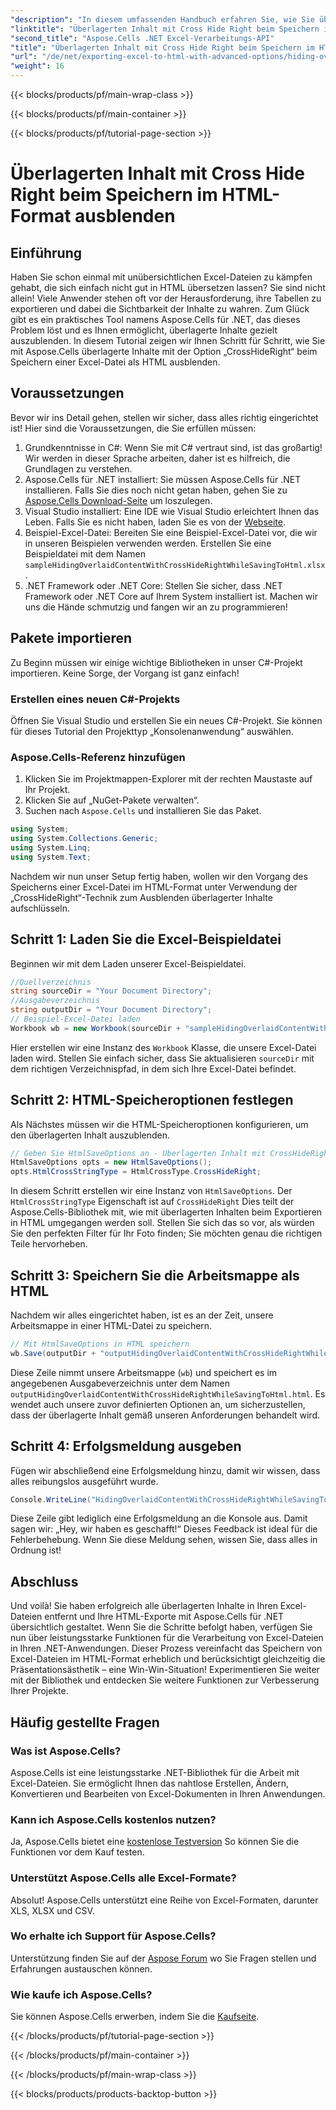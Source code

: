 ```yaml
---
"description": "In diesem umfassenden Handbuch erfahren Sie, wie Sie überlagerte Inhalte in Excel beim Speichern im HTML-Format mit Aspose.Cells für .NET ausblenden."
"linktitle": "Überlagerten Inhalt mit Cross Hide Right beim Speichern im HTML-Format ausblenden"
"second_title": "Aspose.Cells .NET Excel-Verarbeitungs-API"
"title": "Überlagerten Inhalt mit Cross Hide Right beim Speichern im HTML-Format ausblenden"
"url": "/de/net/exporting-excel-to-html-with-advanced-options/hiding-overlaid-content-with-cross-hide-right/"
"weight": 16
---
```


{{< blocks/products/pf/main-wrap-class >}}

{{< blocks/products/pf/main-container >}}

{{< blocks/products/pf/tutorial-page-section >}}

# Überlagerten Inhalt mit Cross Hide Right beim Speichern im HTML-Format ausblenden

## Einführung
Haben Sie schon einmal mit unübersichtlichen Excel-Dateien zu kämpfen gehabt, die sich einfach nicht gut in HTML übersetzen lassen? Sie sind nicht allein! Viele Anwender stehen oft vor der Herausforderung, ihre Tabellen zu exportieren und dabei die Sichtbarkeit der Inhalte zu wahren. Zum Glück gibt es ein praktisches Tool namens Aspose.Cells für .NET, das dieses Problem löst und es Ihnen ermöglicht, überlagerte Inhalte gezielt auszublenden. In diesem Tutorial zeigen wir Ihnen Schritt für Schritt, wie Sie mit Aspose.Cells überlagerte Inhalte mit der Option „CrossHideRight“ beim Speichern einer Excel-Datei als HTML ausblenden. 
## Voraussetzungen
Bevor wir ins Detail gehen, stellen wir sicher, dass alles richtig eingerichtet ist! Hier sind die Voraussetzungen, die Sie erfüllen müssen:
1. Grundkenntnisse in C#: Wenn Sie mit C# vertraut sind, ist das großartig! Wir werden in dieser Sprache arbeiten, daher ist es hilfreich, die Grundlagen zu verstehen.
2. Aspose.Cells für .NET installiert: Sie müssen Aspose.Cells für .NET installieren. Falls Sie dies noch nicht getan haben, gehen Sie zu [Aspose.Cells Download-Seite](https://releases.aspose.com/cells/net/) um loszulegen.
3. Visual Studio installiert: Eine IDE wie Visual Studio erleichtert Ihnen das Leben. Falls Sie es nicht haben, laden Sie es von der [Webseite](https://visualstudio.microsoft.com/).
4. Beispiel-Excel-Datei: Bereiten Sie eine Beispiel-Excel-Datei vor, die wir in unseren Beispielen verwenden werden. Erstellen Sie eine Beispieldatei mit dem Namen `sampleHidingOverlaidContentWithCrossHideRightWhileSavingToHtml.xlsx`.
5. .NET Framework oder .NET Core: Stellen Sie sicher, dass .NET Framework oder .NET Core auf Ihrem System installiert ist.
Machen wir uns die Hände schmutzig und fangen wir an zu programmieren! 
## Pakete importieren
Zu Beginn müssen wir einige wichtige Bibliotheken in unser C#-Projekt importieren. Keine Sorge, der Vorgang ist ganz einfach!
### Erstellen eines neuen C#-Projekts
Öffnen Sie Visual Studio und erstellen Sie ein neues C#-Projekt. Sie können für dieses Tutorial den Projekttyp „Konsolenanwendung“ auswählen.
### Aspose.Cells-Referenz hinzufügen
1. Klicken Sie im Projektmappen-Explorer mit der rechten Maustaste auf Ihr Projekt.
2. Klicken Sie auf „NuGet-Pakete verwalten“.
3. Suchen nach `Aspose.Cells` und installieren Sie das Paket.
```csharp
using System;
using System.Collections.Generic;
using System.Linq;
using System.Text;
```

Nachdem wir nun unser Setup fertig haben, wollen wir den Vorgang des Speicherns einer Excel-Datei im HTML-Format unter Verwendung der „CrossHideRight“-Technik zum Ausblenden überlagerter Inhalte aufschlüsseln.
## Schritt 1: Laden Sie die Excel-Beispieldatei
Beginnen wir mit dem Laden unserer Excel-Beispieldatei.
```csharp
//Quellverzeichnis
string sourceDir = "Your Document Directory";
//Ausgabeverzeichnis
string outputDir = "Your Document Directory";
// Beispiel-Excel-Datei laden 
Workbook wb = new Workbook(sourceDir + "sampleHidingOverlaidContentWithCrossHideRightWhileSavingToHtml.xlsx");
```
Hier erstellen wir eine Instanz des `Workbook` Klasse, die unsere Excel-Datei laden wird. Stellen Sie einfach sicher, dass Sie aktualisieren `sourceDir` mit dem richtigen Verzeichnispfad, in dem sich Ihre Excel-Datei befindet. 
## Schritt 2: HTML-Speicheroptionen festlegen
Als Nächstes müssen wir die HTML-Speicheroptionen konfigurieren, um den überlagerten Inhalt auszublenden.
```csharp
// Geben Sie HtmlSaveOptions an - Überlagerten Inhalt mit CrossHideRight beim Speichern im HTML-Format ausblenden
HtmlSaveOptions opts = new HtmlSaveOptions();
opts.HtmlCrossStringType = HtmlCrossType.CrossHideRight;
```
In diesem Schritt erstellen wir eine Instanz von `HtmlSaveOptions`. Der `HtmlCrossStringType` Eigenschaft ist auf `CrossHideRight` Dies teilt der Aspose.Cells-Bibliothek mit, wie mit überlagerten Inhalten beim Exportieren in HTML umgegangen werden soll. Stellen Sie sich das so vor, als würden Sie den perfekten Filter für Ihr Foto finden; Sie möchten genau die richtigen Teile hervorheben.
## Schritt 3: Speichern Sie die Arbeitsmappe als HTML
Nachdem wir alles eingerichtet haben, ist es an der Zeit, unsere Arbeitsmappe in einer HTML-Datei zu speichern.
```csharp
// Mit HtmlSaveOptions in HTML speichern
wb.Save(outputDir + "outputHidingOverlaidContentWithCrossHideRightWhileSavingToHtml.html", opts);
```
Diese Zeile nimmt unsere Arbeitsmappe (`wb`) und speichert es im angegebenen Ausgabeverzeichnis unter dem Namen `outputHidingOverlaidContentWithCrossHideRightWhileSavingToHtml.html`. Es wendet auch unsere zuvor definierten Optionen an, um sicherzustellen, dass der überlagerte Inhalt gemäß unseren Anforderungen behandelt wird.
## Schritt 4: Erfolgsmeldung ausgeben
Fügen wir abschließend eine Erfolgsmeldung hinzu, damit wir wissen, dass alles reibungslos ausgeführt wurde.
```csharp
Console.WriteLine("HidingOverlaidContentWithCrossHideRightWhileSavingToHtml executed successfully.");
```
Diese Zeile gibt lediglich eine Erfolgsmeldung an die Konsole aus. Damit sagen wir: „Hey, wir haben es geschafft!“ Dieses Feedback ist ideal für die Fehlerbehebung. Wenn Sie diese Meldung sehen, wissen Sie, dass alles in Ordnung ist!

## Abschluss
Und voilà! Sie haben erfolgreich alle überlagerten Inhalte in Ihren Excel-Dateien entfernt und Ihre HTML-Exporte mit Aspose.Cells für .NET übersichtlich gestaltet. Wenn Sie die Schritte befolgt haben, verfügen Sie nun über leistungsstarke Funktionen für die Verarbeitung von Excel-Dateien in Ihren .NET-Anwendungen. 
Dieser Prozess vereinfacht das Speichern von Excel-Dateien im HTML-Format erheblich und berücksichtigt gleichzeitig die Präsentationsästhetik – eine Win-Win-Situation! Experimentieren Sie weiter mit der Bibliothek und entdecken Sie weitere Funktionen zur Verbesserung Ihrer Projekte.
## Häufig gestellte Fragen
### Was ist Aspose.Cells?
Aspose.Cells ist eine leistungsstarke .NET-Bibliothek für die Arbeit mit Excel-Dateien. Sie ermöglicht Ihnen das nahtlose Erstellen, Ändern, Konvertieren und Bearbeiten von Excel-Dokumenten in Ihren Anwendungen.
### Kann ich Aspose.Cells kostenlos nutzen?
Ja, Aspose.Cells bietet eine [kostenlose Testversion](https://releases.aspose.com/) So können Sie die Funktionen vor dem Kauf testen.
### Unterstützt Aspose.Cells alle Excel-Formate?
Absolut! Aspose.Cells unterstützt eine Reihe von Excel-Formaten, darunter XLS, XLSX und CSV.
### Wo erhalte ich Support für Aspose.Cells?
Unterstützung finden Sie auf der [Aspose Forum](https://forum.aspose.com/c/cells/9) wo Sie Fragen stellen und Erfahrungen austauschen können.
### Wie kaufe ich Aspose.Cells?
Sie können Aspose.Cells erwerben, indem Sie die [Kaufseite](https://purchase.aspose.com/buy).

{{< /blocks/products/pf/tutorial-page-section >}}

{{< /blocks/products/pf/main-container >}}

{{< /blocks/products/pf/main-wrap-class >}}

{{< blocks/products/products-backtop-button >}}
